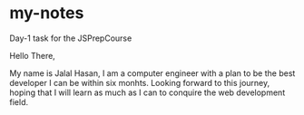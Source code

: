 # my-notes

Day-1 task for the JSPrepCourse

Hello There,

My name is Jalal Hasan, I am a computer engineer with a plan to be the best developer I can be within six monhts.
Looking forward to this journey, hoping that I will learn as much as I can to conquire the web development field.
